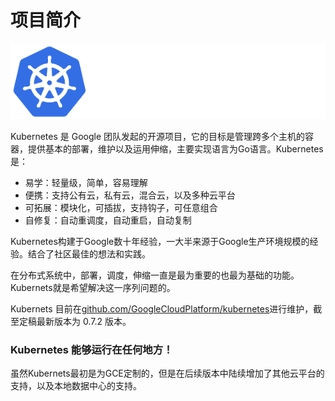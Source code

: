 # 项目简介

![](_images/kubernetes_logo.png)

Kubernetes 是 Google 团队发起的开源项目，它的目标是管理跨多个主机的容器，提供基本的部署，维护以及运用伸缩，主要实现语言为Go语言。Kubernetes是：
* 易学：轻量级，简单，容易理解
* 便携：支持公有云，私有云，混合云，以及多种云平台
* 可拓展：模块化，可插拔，支持钩子，可任意组合
* 自修复：自动重调度，自动重启，自动复制

Kubernetes构建于Google数十年经验，一大半来源于Google生产环境规模的经验。结合了社区最佳的想法和实践。

在分布式系统中，部署，调度，伸缩一直是最为重要的也最为基础的功能。Kubernets就是希望解决这一序列问题的。

Kubernets 目前在[github.com/GoogleCloudPlatform/kubernetes](https://github.com/GoogleCloudPlatform/kubernetes)进行维护，截至定稿最新版本为 0.7.2 版本。

### Kubernetes 能够运行在任何地方！

虽然Kubernets最初是为GCE定制的，但是在后续版本中陆续增加了其他云平台的支持，以及本地数据中心的支持。
